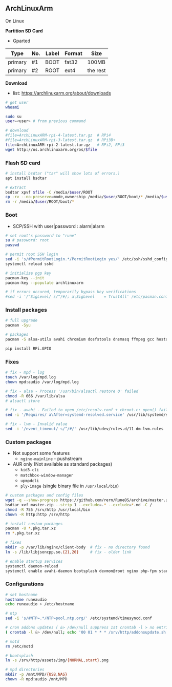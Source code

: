 ArchLinuxArm
---

On Linux

**Partition SD Card**
- Gparted

| Type    | No. | Label | Format | Size     |
|---------|-----|-------|--------|----------|
| primary | #1  | BOOT  | fat32  | 100MB    |
| primary | #2  | ROOT  | ext4   | the rest |

**Download**
- list: https://archlinuxarm.org/about/downloads
```sh
# get user
whoami

sudo su
user=<user> # from previous command

# download
#file=ArchLinuxARM-rpi-4-latest.tar.gz  # RPi4
#file=ArchLinuxARM-rpi-3-latest.tar.gz  # RPi3B+
file=ArchLinuxARM-rpi-2-latest.tar.gz   # RPi2, RPi3
wget http://os.archlinuxarm.org/os/$file
```

### Flash SD card
```sh
# install bsdtar ("tar" will show lots of errors.)
apt install bsdtar

# extract
bsdtar xpvf $file -C /media/$user/ROOT
cp -rv --no-preserve=mode,ownership /media/$user/ROOT/boot/* /media/$user/BOOT
rm -r /media/$user/ROOT/boot/*
```

### Boot
- SCP/SSH with user|password : alarm|alarm
```sh
# set root's password to "rune"
su # password: root
passwd

# permit root SSH login
sed -i 's/#PermitRootLogin.*/PermitRootLogin yes/' /etc/ssh/sshd_config
systemctl reload sshd

# initialize pgp key
pacman-key --init
pacman-key --populate archlinuxarm

# if errors occured, temporarily bypass key verifications
#sed -i '/^SigLevel/ s/^/#/; a\SigLevel    = TrustAll' /etc/pacman.conf
```

### Install packages
```sh
# full upgrade
pacman -Syu

# packages
pacman -S alsa-utils avahi chromium dosfstools dnsmasq ffmpeg gcc hostapd ifplugd mpd mpc nfs-utils parted php-fpm python python-pip samba shairport-sync sudo udevil wget xirg-server xorg-xinit xf86-video-fbdev xf86-video-vesa

pip install RPi.GPIO
```

### Fixes
```sh
# fix - mpd - log
touch /var/log/mpd.log
chown mpd:audio /var/log/mpd.log

# fix - alsa - Process '/usr/bin/alsactl restore 0' failed
chmod -R 666 /var/lib/alsa
# alsactl store

# fix - avahi - Failed to open /etc/resolv.conf + chroot.c: open() failed
sed -i '/Requires/ a\After=systemd-resolved.service' /usr/lib/systemd/system/avahi-daemon.service

# fix - lvm - Invalid value
sed -i '/event_timeout/ s/^/#/' /usr/lib/udev/rules.d/11-dm-lvm.rules
```

### Custom packages
- Not support some features
	- `nginx-mainline` - pushstream
- AUR only (Not available as standard packages)
	- `kid3-cli`
	- `matchbox-window-manager`
	- `upmpdcli`
	- `ply-image` (single binary file in `/usr/local/bin`)
```sh
# custom packages and config files
wget -q --show-progress https://github.com/rern/RuneOS/archive/master.zip
bsdtar xvf master.zip --strip 1 --exclude=.* --exclude=*.md -C /
chmod -R 755 /srv/http /usr/local/bin
chown -R http:http /srv/http

# install custom packages
pacman -U *.pkg.tar.xz
rm *.pkg.tar.xz

# fixes
mkdir -p /var/lib/nginx/client-body  # fix - no directory found
ln -s /lib/libjsoncpp.so.{21,20}     # fix - older link

# enable startup services
systemctl daemon-reload
systemctl enable avahi-daemon bootsplash devmon@root nginx php-fpm startup
```

### Configurations
```sh
# set hostname
hostname runeaudio
echo runeaudio > /etc/hostname

# ntp
sed -i 's/#NTP=.*/NTP=pool.ntp.org/' /etc/systemd/timesyncd.conf

# cron addons updates ( &> /dev/null suppress 1st crontab -l > no entries yet )
( crontab -l &> /dev/null; echo '00 01 * * * /srv/http/addonsupdate.sh &' ) | crontab -

# motd
rm /etc/motd

# bootsplash
ln -s /srv/http/assets/img/{NORMAL,start}.png

# mpd directories
mkdir -p /mnt/MPD/{USB,NAS}
chown -R mpd:audio /mnt/MPD
```
